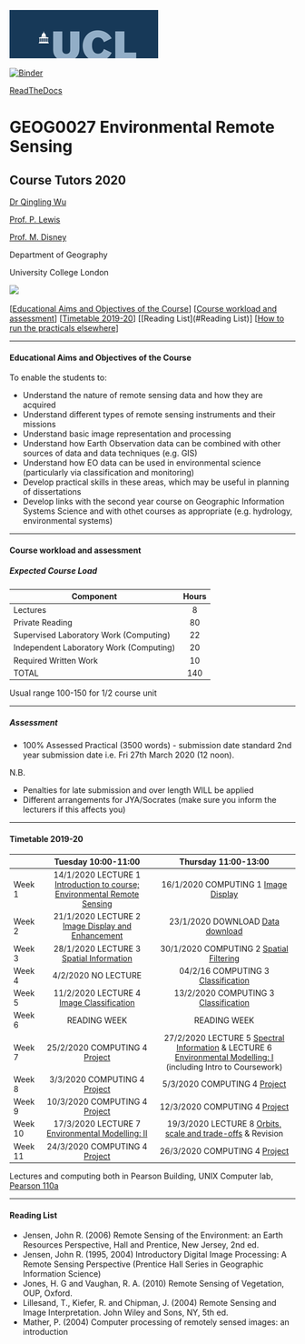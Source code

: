 ![UCL](docs/images//ucl_logo.png)

[![Binder](https://mybinder.org/badge_logo.svg)](https://mybinder.org/v2/gh/profLewis/GEOG0027.git/master)

[ReadTheDocs](https://geog0027-environmental-remote-sensing.readthedocs.io/en/latest/)

# GEOG0027 Environmental Remote Sensing

## Course Tutors 2020

[Dr Qingling Wu](https://www.geog.ucl.ac.uk/people/research-staff/qingling-wu)

[Prof. P. Lewis](http://www2.geog.ucl.ac.uk/~plewis)

[Prof. M. Disney](http://www2.geog.ucl.ac.uk/~mdisney)

Department of Geography
    
University College London
    
    
![](docs/images/europe.jpg)

[[Educational Aims and Objectives of the Course](#Education)]  [[Course workload and assessment](#workload)] [[Timetable 2019-20](#Timetable)] [[Reading List](#Reading List)] [[How to run the practicals elsewhere](#elsewhere)]

-----------------------------------


#### <a name="Education">Educational Aims and Objectives of the Course</a>

 To enable the students to: 
 
+ Understand the nature of remote sensing data and how they are acquired
+ Understand different types of remote sensing instruments and their missions
+ Understand basic image representation and processing
+ Understand how Earth Observation data can be combined with other sources of data and data techniques (e.g. GIS)
+ Understand how EO data can be used in environmental science (particularly via classification and monitoring)
+ Develop practical skills in these areas, which may be useful in planning of dissertations
+ Develop links with the second year course on Geographic Information Systems Science and with othet courses as appropriate (e.g. hydrology, environmental systems)

-----------------------------------


#### <a name="workload">Course workload and assessment</a>

##### Expected Course Load

|Component 	|Hours|
|-------  | :--------:|
| Lectures | 	8|
|Private Reading 	|80
|Supervised Laboratory Work (Computing) |	22|
|Independent Laboratory Work (Computing) |	20|
|Required Written Work |	10|
|TOTAL |	140|

Usual range 100-150 for 1/2 course unit 


-----------------------------------


##### Assessment

+ 100% Assessed Practical (3500 words) - submission date standard 2nd year submission date i.e. Fri 27th March 2020 (12 noon).

N.B.

- Penalties for late submission and over length WILL be applied
- Different arrangements for JYA/Socrates (make sure you inform the lecturers if this affects you)

-----------------------------------


#### <a name="Timetable">Timetable 2019-20</a>


|  | Tuesday 10:00-11:00 | Thursday 11:00-13:00 |
| ------------------- | :-------------------: | :-----------------: | 
| Week 1 |  14/1/2020 LECTURE 1 [Introduction to course; Environmental Remote Sensing](docs/coursenotes/lecture1-2020.pdf) | 16/1/2020 COMPUTING 1 [Image Display](docs/ImageDisplay.ipynb)|
| Week 2 | 21/1/2020 LECTURE 2 [Image Display and Enhancement](docs/coursenotes/lecture2.pdf)| 23/1/2020 DOWNLOAD [Data download](docs/Download.ipynb)|
| Week 3 | 28/1/2020 LECTURE 3 [Spatial Information](docs/coursenotes/lecture3.pdf) | 30/1/2020 COMPUTING 2 [Spatial Filtering](docs/SpatialFiltering.ipynb) |
| Week 4  | 4/2/2020 NO LECTURE | 04/2/16 COMPUTING 3 [Classification](docs/Classification.ipynb) | 
| Week 5 | 11/2/2020 LECTURE 4 [Image Classification](docs/coursenotes/lecture4.pdf)| 13/2/2020 COMPUTING 3 [Classification](docs/Classification.ipynb) |
| Week 6 | READING WEEK | READING WEEK |
| Week 7 | 25/2/2020 COMPUTING 4 [Project](https://geog0027-coursework.readthedocs.io) | 27/2/2020 LECTURE 5 [Spectral Information](docs/coursenotes/lecture5.pdf) & LECTURE 6 [Environmental Modelling: I](docs/coursenotes/lecture6.pdf) (including Intro to Coursework)|
| Week 8 | 3/3/2020 COMPUTING 4 [Project](https://geog0027-coursework.readthedocs.io) | 5/3/2020 COMPUTING 4 [Project](https://geog0027-coursework.readthedocs.io) | 
| Week 9 | 10/3/2020 COMPUTING 4 [Project](https://geog0027-coursework.readthedocs.io) | 12/3/2020 COMPUTING 4 [Project](https://geog0027-coursework.readthedocs.io)| 
| Week 10 | 17/3/2020 LECTURE 7 [Environmental Modelling: II](docs/coursenotes/lecture7.pdf) | 19/3/2020 LECTURE 8 [Orbits, scale and trade-offs](docs/coursenotes/lecture8.pdf) & Revision| 
| Week 11 | 24/3/2020 COMPUTING 4 [Project](https://geog0027-coursework.readthedocs.io)| 26/3/2020 COMPUTING 4 [Project](https://geog0027-coursework.readthedocs.io)|  


Lectures and computing both in Pearson Building, UNIX Computer lab, [Pearson 110a](https://www.ucl.ac.uk/maps/pearson)


-----------------------------------


#### <a name="Reading List">Reading List</a>

- Jensen, John R. (2006) Remote Sensing of the Environment: an Earth Resources Perspective, Hall and Prentice, New Jersey, 2nd ed.
- Jensen, John R. (1995, 2004) Introductory Digital Image Processing: A Remote Sensing Perspective (Prentice Hall Series in Geographic Information Science)
- Jones, H. G and Vaughan, R. A. (2010) Remote Sensing of Vegetation, OUP, Oxford.
- Lillesand, T., Kiefer, R. and Chipman, J. (2004) Remote Sensing and Image Interpretation. John Wiley and Sons, NY, 5th ed.
- Mather, P. (2004) Computer processing of remotely sensed images: an introduction 

